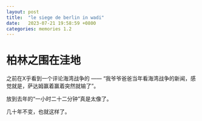 ```yaml
---
layout: post
title:  "le siege de berlin in wadi"
date:   2023-07-21 19:58:59 +0800
categories: memories 1.2
---
```


# 柏林之围在洼地

之前在X乎看到一个评论海湾战争的 —— “我爷爷爸爸当年看海湾战争的新闻，感觉就是，萨达姆赢着赢着突然就输了”。  


放到去年的“一小时二十二分钟”真是太像了。  


几十年不变，也就这样了。  
